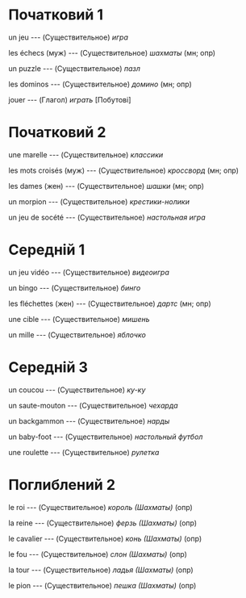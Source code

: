 # Початковий 1

un jeu --- (Существительное)
*игра*



les échecs (муж) --- (Существительное)
*шахматы* (мн; опр)



un puzzle --- (Существительное)
*пазл*



les dominos --- (Существительное)
*домино* (мн; опр)



jouer --- (Глагол)
*играть* [Побутові]



# Початковий 2

une marelle --- (Существительное)
*классики*



les mots croisés (муж) --- (Существительное)
*кроссворд* (мн; опр)



les dames (жен) --- (Существительное)
*шашки* (мн; опр)



un morpion --- (Существительное)
*крестики-нолики*



un jeu de socété --- (Существительное)
*настольная игра*



# Середній 1

un jeu vidéo --- (Существительное)
*видеоигра*



un bingo --- (Существительное)
*бинго*



les fléchettes (жен) --- (Существительное)
*дартс* (мн; опр)



une cible --- (Существительное)
*мишень*



un mille --- (Существительное)
*яблочко*



# Середній 3

un coucou --- (Существительное)
*ку-ку*



un saute-mouton --- (Существительное)
*чехарда*



un backgammon --- (Существительное)
*нарды*



un baby-foot --- (Существительное)
*настольный футбол*



une roulette --- (Существительное)
*рулетка*



# Поглиблений 2

le roi --- (Существительное)
*король (Шахматы)* (опр)



la reine --- (Существительное)
*ферзь (Шахматы)* (опр)



le cavalier --- (Существительное)
*конь (Шахматы)* (опр)



le fou --- (Существительное)
*слон (Шахматы)* (опр)



la tour --- (Существительное)
*ладья (Шахматы)* (опр)



le pion --- (Существительное)
*пешка (Шахматы)* (опр)
